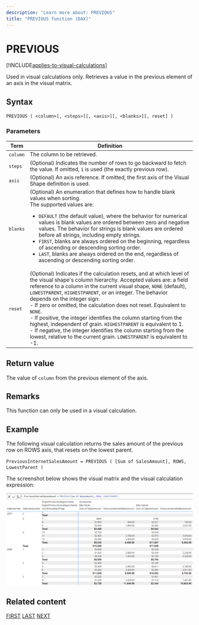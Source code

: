 ```yaml
---
description: "Learn more about: PREVIOUS"
title: "PREVIOUS function (DAX)"
---
```


# PREVIOUS

[!INCLUDE[applies-to-visual-calculations](includes/applies-to-visual-calculations.md)]

Used in visual calculations only. Retrieves a value in the previous element of an axis in the visual matrix.

## Syntax

```dax
PREVIOUS ( <column>[, <steps>][, <axis>][, <blanks>][, reset] )
```

### Parameters

|Term|Definition|
|--------|--------------|
|`column`|The column to be retrieved.|
|`steps`| (Optional) Indicates the number of rows to go backward to fetch the value. If omitted, `1` is used (the exactly previous row).|
|`axis`|(Optional) An axis reference. If omitted, the first axis of the Visual Shape definition is used.|
|`blanks`|(Optional) An enumeration that defines how to handle blank values when sorting. </br>The supported values are:<ul><li>`DEFAULT` (the default value), where the behavior for numerical values is blank values are ordered between zero and negative values. The behavior for strings is blank values are ordered before all strings, including empty strings.</li><li>`FIRST`, blanks are always ordered on the beginning, regardless of ascending or descending sorting order.</li><li>`LAST`, blanks are always ordered on the end, regardless of ascending or descending sorting order. </li></ul>|
|`reset`|(Optional) Indicates if the calculation resets, and at which level of the visual shape's column hierarchy. Accepted values are: a field reference to a column in the current visual shape, `NONE` (default), `LOWESTPARENT`, `HIGHESTPARENT`, or an integer. The behavior depends on the integer sign: </br> - If zero or omitted, the calculation does not reset. Equivalent to `NONE`. </br> - If positive, the integer identifies the column starting from the highest, independent of grain. `HIGHESTPARENT` is equivalent to 1. </br> - If negative, the integer identifies the column starting from the lowest, relative to the current grain. `LOWESTPARENT` is equivalent to -1.|

## Return value

The value of `column` from the previous element of the axis.

## Remarks

This function can only be used in a visual calculation.

## Example

The following visual calculation returns the sales amount of the previous row on ROWS axis, that resets on the lowest parent. 

```dax
PreviousInternetSalesAmount = PREVIOUS ( [Sum of SalesAmount], ROWS, LowestParent )
```

The screenshot below shows the visual matrix and the visual calculation expression:

![DAX visual calculation](media/dax-queries/dax-visualcalc-previous.png)

## Related content

[FIRST](first-function-dax.md)
[LAST](last-function-dax.md)
[NEXT](next-function-dax.md)
